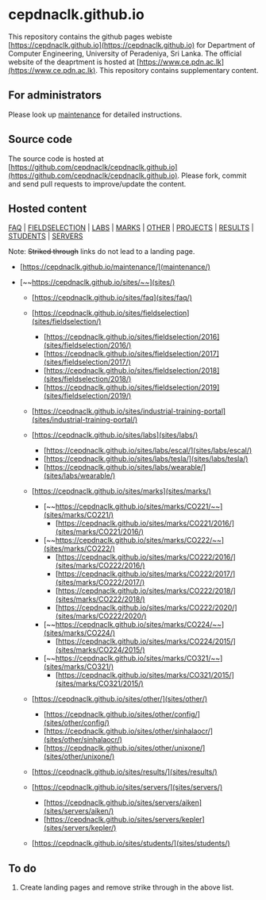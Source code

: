 # cepdnaclk.github.io

This repository contains the github pages webiste [https://cepdnaclk.github.io](https://cepdnaclk.github.io) for Department of Computer Engineering, University of Peradeniya, Sri Lanka. The official website of the deaprtment is hosted at [https://www.ce.pdn.ac.lk](https://www.ce.pdn.ac.lk). This repository contains supplementary content.

## For administrators

Please look up [maintenance](maintenance) for detailed instructions.

## Source code

The source code is hosted at [https://github.com/cepdnaclk/cepdnaclk.github.io](https://github.com/cepdnaclk/cepdnaclk.github.io). Please fork, commit and send pull requests to improve/update the content.


## Hosted content

[FAQ](sites/faq) | [FIELDSELECTION](sites/fieldselection) | [LABS](sites/labs) | [MARKS](sites/marks) | [OTHER](sites/other) | [PROJECTS](sites/projects) | [RESULTS](sites/results) | [STUDENTS](sites/students) | [SERVERS](sites/servers)

Note: ~~Striked through~~ links do not lead to a landing page.

* [https://cepdnaclk.github.io/maintenance/](maintenance/)


* [~~https://cepdnaclk.github.io/sites/~~](sites/)
	* [https://cepdnaclk.github.io/sites/faq](sites/faq/)
	* [https://cepdnaclk.github.io/sites/fieldselection](sites/fieldselection/)
		* [https://cepdnaclk.github.io/sites/fieldselection/2016](sites/fieldselection/2016/)
		* [https://cepdnaclk.github.io/sites/fieldselection/2017](sites/fieldselection/2017/)
		* [https://cepdnaclk.github.io/sites/fieldselection/2018](sites/fieldselection/2018/)
		* [https://cepdnaclk.github.io/sites/fieldselection/2019](sites/fieldselection/2019/)


	* [https://cepdnaclk.github.io/sites/industrial-training-portal](sites/industrial-training-portal/)

	* [https://cepdnaclk.github.io/sites/labs](sites/labs/)
		* [https://cepdnaclk.github.io/sites/labs/escal/](sites/labs/escal/)
		* [https://cepdnaclk.github.io/sites/labs/tesla/](sites/labs/tesla/)
		* [https://cepdnaclk.github.io/sites/labs/wearable/](sites/labs/wearable/)


	* [https://cepdnaclk.github.io/sites/marks](sites/marks/)
		* [~~https://cepdnaclk.github.io/sites/marks/CO221/~~](sites/marks/CO221/)
			* [https://cepdnaclk.github.io/sites/marks/CO221/2016/](sites/marks/CO221/2016/)
		* [~~https://cepdnaclk.github.io/sites/marks/CO222/~~](sites/marks/CO222/)
			* [https://cepdnaclk.github.io/sites/marks/CO222/2016/](sites/marks/CO222/2016/)
			* [https://cepdnaclk.github.io/sites/marks/CO222/2017/](sites/marks/CO222/2017/)
			* [https://cepdnaclk.github.io/sites/marks/CO222/2018/](sites/marks/CO222/2018/)
			* [https://cepdnaclk.github.io/sites/marks/CO222/2020/](sites/marks/CO222/2020/)
		* [~~https://cepdnaclk.github.io/sites/marks/CO224/~~](sites/marks/CO224/)
			* [https://cepdnaclk.github.io/sites/marks/CO224/2015/](sites/marks/CO224/2015/)
		* [~~https://cepdnaclk.github.io/sites/marks/CO321/~~](sites/marks/CO321/)
			* [https://cepdnaclk.github.io/sites/marks/CO321/2015/](sites/marks/CO321/2015/)

	* [https://cepdnaclk.github.io/sites/other/](sites/other/)
		* [https://cepdnaclk.github.io/sites/other/config/](sites/other/config/)
		* [https://cepdnaclk.github.io/sites/other/sinhalaocr/](sites/other/sinhalaocr/)
		* [https://cepdnaclk.github.io/sites/other/unixone/](sites/other/unixone/)
	
	* [https://cepdnaclk.github.io/sites/results/](sites/results/)

	* [https://cepdnaclk.github.io/sites/servers/](sites/servers/)
		* [https://cepdnaclk.github.io/sites/servers/aiken](sites/servers/aiken/)
		* [https://cepdnaclk.github.io/sites/servers/kepler](sites/servers/kepler/)

	* [https://cepdnaclk.github.io/sites/students/](sites/students/)




## To do

1. Create landing pages and remove strike through in the above list.
